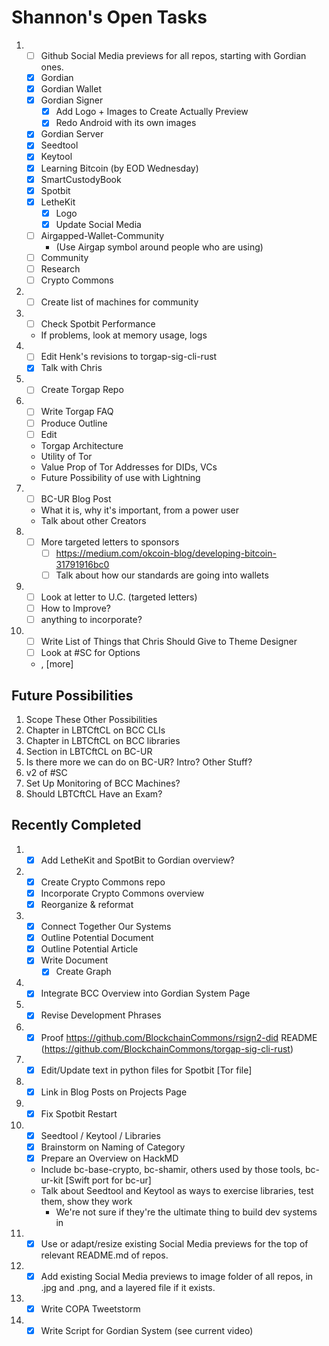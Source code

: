 # Shannon's Open Tasks

1. * [ ] Github Social Media previews for all repos, starting with Gordian ones.
   * [X] Gordian
   * [X] Gordian Wallet
   * [X] Gordian Signer
      * [X] Add Logo + Images to Create Actually Preview
      * [X] Redo Android with its own images
   * [X] Gordian Server
   * [X] Seedtool
   * [X] Keytool
   * [X] Learning Bitcoin (by EOD Wednesday)
   * [X] SmartCustodyBook
   * [X] Spotbit
   * [X] LetheKit
      * [X] Logo
      * [X] Update Social Media
   * [ ] Airgapped-Wallet-Community
      * (Use Airgap symbol around people who are using)
   * [ ] Community
   * [ ] Research
   * [ ] Crypto Commons
1. * [ ] Create list of machines for community
1. * [ ] Check Spotbit Performance
   * If problems, look at memory usage, logs
1. * [ ] Edit Henk's revisions to torgap-sig-cli-rust
   * [X] Talk with Chris
1. * [ ] Create Torgap Repo
1. * [ ] Write Torgap FAQ
   * [ ] Produce Outline
   * [ ] Edit
   * Torgap Architecture
   * Utility of Tor
   * Value Prop of Tor Addresses for DIDs, VCs
   * Future Possibility of use with Lightning
1. * [ ] BC-UR Blog Post
   * What it is, why it's important, from a power user
   * Talk about other Creators 
1. * [ ] More targeted letters to sponsors
     * [ ] https://medium.com/okcoin-blog/developing-bitcoin-31791916bc0
     * [ ] Talk about how our standards are going into wallets
1. * [ ] Look at letter to U.C. (targeted letters)
   * [ ] How to Improve?
   * [ ] anything to incorporate?
1. * [ ] Write List of Things that Chris Should Give to Theme Designer
   * [ ] Look at #SC for Options
   * <!--posts-->, [more]
   
## Future Possibilities

1. Scope These Other Possibilities
1. Chapter in LBTCftCL on BCC CLIs
1. Chapter in LBTCftCL on BCC libraries
1. Section in LBTCftCL on BC-UR
1. Is there more we can do on BC-UR? Intro? Other Stuff?
1. v2 of #SC
1. Set Up Monitoring of BCC Machines?
1. Should LBTCftCL Have an Exam?

## Recently Completed

1. * [X] Add LetheKit and SpotBit to Gordian overview?
1. * [X] Create Crypto Commons repo
   * [X] Incorporate Crypto Commons overview
   * [X] Reorganize & reformat
1. * [X] Connect Together Our Systems
   * [X] Outline Potential Document
   * [X] Outline Potential Article
   * [X] Write Document
      * [X] Create Graph
1. * [X] Integrate BCC Overview into Gordian System Page
1. * [X] Revise Development Phrases 
1. * [X] Proof https://github.com/BlockchainCommons/rsign2-did README (https://github.com/BlockchainCommons/torgap-sig-cli-rust)
1. * [X] Edit/Update text in python files for Spotbit [Tor file]
1. * [X] Link in Blog Posts on Projects Page
1. * [X] Fix Spotbit Restart
1. * [X] Seedtool / Keytool / Libraries
   * [X] Brainstorm on Naming of Category
   * [X] Prepare an Overview on HackMD
   * Include bc-base-crypto, bc-shamir, others used by those tools, bc-ur-kit [Swift port for bc-ur]
   * Talk about Seedtool and Keytool as ways to exercise libraries, test them, show they work
      * We're not sure if they're the ultimate thing to build dev systems in
1. * [X] Use or adapt/resize existing Social Media previews for the top of relevant README.md of repos.
1. * [X] Add existing Social Media previews to image folder of all repos, in .jpg and .png, and a layered file if it exists.
1. * [X] Write COPA Tweetstorm
1. * [X] Write Script for Gordian System (see current video)
